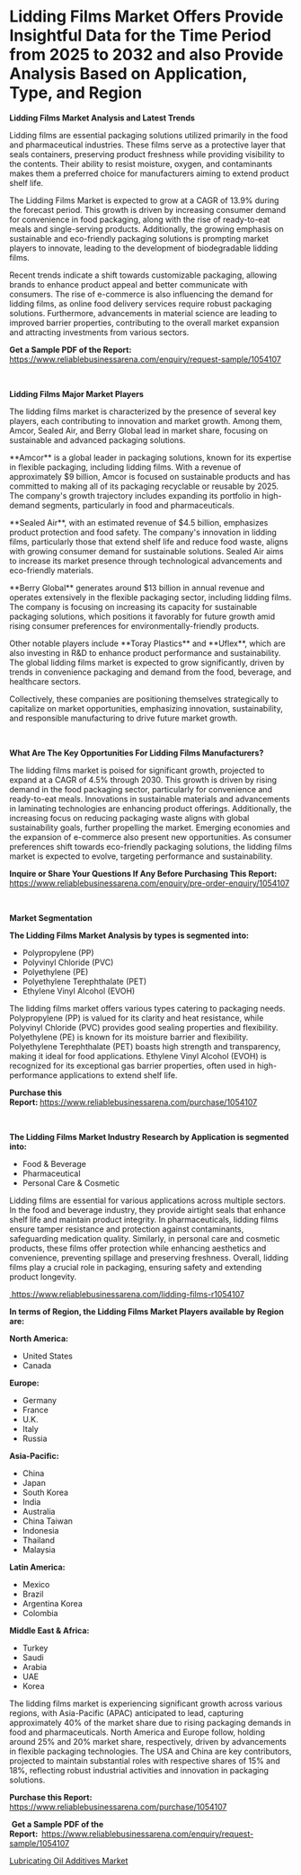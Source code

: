 <p><h1>Lidding Films Market Offers Provide Insightful Data for the Time Period from 2025 to 2032 and also Provide Analysis Based on Application, Type, and Region</h1></p><p><strong>Lidding Films Market Analysis and Latest Trends</strong></p>
<p><p>Lidding films are essential packaging solutions utilized primarily in the food and pharmaceutical industries. These films serve as a protective layer that seals containers, preserving product freshness while providing visibility to the contents. Their ability to resist moisture, oxygen, and contaminants makes them a preferred choice for manufacturers aiming to extend product shelf life.</p><p>The Lidding Films Market is expected to grow at a CAGR of 13.9% during the forecast period. This growth is driven by increasing consumer demand for convenience in food packaging, along with the rise of ready-to-eat meals and single-serving products. Additionally, the growing emphasis on sustainable and eco-friendly packaging solutions is prompting market players to innovate, leading to the development of biodegradable lidding films.</p><p>Recent trends indicate a shift towards customizable packaging, allowing brands to enhance product appeal and better communicate with consumers. The rise of e-commerce is also influencing the demand for lidding films, as online food delivery services require robust packaging solutions. Furthermore, advancements in material science are leading to improved barrier properties, contributing to the overall market expansion and attracting investments from various sectors.</p></p>
<p><strong>Get a Sample PDF of the Report:&nbsp;</strong> <a href="https://www.reliablebusinessarena.com/enquiry/request-sample/1054107?utm_campaign=3346&utm_medium=2&utm_source=Github&utm_content=ia&utm_term=31032025&utm_id=lidding-films">https://www.reliablebusinessarena.com/enquiry/request-sample/1054107</a></p>
<p>&nbsp;</p>
<p><strong>Lidding Films Major Market Players</strong></p>
<p><p>The lidding films market is characterized by the presence of several key players, each contributing to innovation and market growth. Among them, Amcor, Sealed Air, and Berry Global lead in market share, focusing on sustainable and advanced packaging solutions.</p><p>**Amcor** is a global leader in packaging solutions, known for its expertise in flexible packaging, including lidding films. With a revenue of approximately $9 billion, Amcor is focused on sustainable products and has committed to making all of its packaging recyclable or reusable by 2025. The company's growth trajectory includes expanding its portfolio in high-demand segments, particularly in food and pharmaceuticals.</p><p>**Sealed Air**, with an estimated revenue of $4.5 billion, emphasizes product protection and food safety. The company's innovation in lidding films, particularly those that extend shelf life and reduce food waste, aligns with growing consumer demand for sustainable solutions. Sealed Air aims to increase its market presence through technological advancements and eco-friendly materials.</p><p>**Berry Global** generates around $13 billion in annual revenue and operates extensively in the flexible packaging sector, including lidding films. The company is focusing on increasing its capacity for sustainable packaging solutions, which positions it favorably for future growth amid rising consumer preferences for environmentally-friendly products.</p><p>Other notable players include **Toray Plastics** and **Uflex**, which are also investing in R&D to enhance product performance and sustainability. The global lidding films market is expected to grow significantly, driven by trends in convenience packaging and demand from the food, beverage, and healthcare sectors.</p><p>Collectively, these companies are positioning themselves strategically to capitalize on market opportunities, emphasizing innovation, sustainability, and responsible manufacturing to drive future market growth.</p></p>
<p>&nbsp;</p>
<p><strong>What Are The Key Opportunities For Lidding Films Manufacturers?</strong></p>
<p><p>The lidding films market is poised for significant growth, projected to expand at a CAGR of 4.5% through 2030. This growth is driven by rising demand in the food packaging sector, particularly for convenience and ready-to-eat meals. Innovations in sustainable materials and advancements in laminating technologies are enhancing product offerings. Additionally, the increasing focus on reducing packaging waste aligns with global sustainability goals, further propelling the market. Emerging economies and the expansion of e-commerce also present new opportunities. As consumer preferences shift towards eco-friendly packaging solutions, the lidding films market is expected to evolve, targeting performance and sustainability.</p></p>
<p><strong>Inquire or Share Your Questions If Any Before Purchasing This Report:</strong> <a href="https://www.reliablebusinessarena.com/enquiry/pre-order-enquiry/1054107?utm_campaign=3346&utm_medium=2&utm_source=Github&utm_content=ia&utm_term=31032025&utm_id=lidding-films">https://www.reliablebusinessarena.com/enquiry/pre-order-enquiry/1054107</a></p>
<p>&nbsp;</p>
<p><strong>Market Segmentation</strong></p>
<p><strong>The Lidding Films Market Analysis by types is segmented into:</strong></p>
<p><ul><li>Polypropylene (PP)</li><li>Polyvinyl Chloride (PVC)</li><li>Polyethylene (PE)</li><li>Polyethylene Terephthalate (PET)</li><li>Ethylene Vinyl Alcohol (EVOH)</li></ul></p>
<p><p>The lidding films market offers various types catering to packaging needs. Polypropylene (PP) is valued for its clarity and heat resistance, while Polyvinyl Chloride (PVC) provides good sealing properties and flexibility. Polyethylene (PE) is known for its moisture barrier and flexibility. Polyethylene Terephthalate (PET) boasts high strength and transparency, making it ideal for food applications. Ethylene Vinyl Alcohol (EVOH) is recognized for its exceptional gas barrier properties, often used in high-performance applications to extend shelf life.</p></p>
<p><strong>Purchase this Report:&nbsp;</strong><a href="https://www.reliablebusinessarena.com/purchase/1054107?utm_campaign=3346&utm_medium=2&utm_source=Github&utm_content=ia&utm_term=31032025&utm_id=lidding-films">https://www.reliablebusinessarena.com/purchase/1054107</a></p>
<p>&nbsp;</p>
<p><strong>The Lidding Films Market Industry Research by Application is segmented into:</strong></p>
<p><ul><li>Food & Beverage</li><li>Pharmaceutical</li><li>Personal Care & Cosmetic</li></ul></p>
<p><p>Lidding films are essential for various applications across multiple sectors. In the food and beverage industry, they provide airtight seals that enhance shelf life and maintain product integrity. In pharmaceuticals, lidding films ensure tamper resistance and protection against contaminants, safeguarding medication quality. Similarly, in personal care and cosmetic products, these films offer protection while enhancing aesthetics and convenience, preventing spillage and preserving freshness. Overall, lidding films play a crucial role in packaging, ensuring safety and extending product longevity.</p></p>
<p><a href="https://www.reliablebusinessarena.com/lidding-films-r1054107?utm_campaign=3346&utm_medium=2&utm_source=Github&utm_content=ia&utm_term=31032025&utm_id=lidding-films">&nbsp;https://www.reliablebusinessarena.com/lidding-films-r1054107</a></p>
<p><strong>In terms of Region, the Lidding Films Market Players available by Region are:</strong></p>
<p>
    <p> <strong> North America: </strong>
        <ul>
            <li>United States</li>
            <li>Canada</li>
        </ul>
        </p> 
    <p> <strong> Europe: </strong>
        <ul>
            <li>Germany</li>
            <li>France</li>
            <li>U.K.</li>
            <li>Italy</li>
            <li>Russia</li>
        </ul>
        </p> 
    <p> <strong> Asia-Pacific: </strong>
        <ul>
            <li>China</li>
            <li>Japan</li>
            <li>South Korea</li>
            <li>India</li>
            <li>Australia</li>
            <li>China Taiwan</li>
            <li>Indonesia</li>
            <li>Thailand</li>
            <li>Malaysia</li>
        </ul>
        </p> 
    <p> <strong> Latin America: </strong>
        <ul>
            <li>Mexico</li>
            <li>Brazil</li>
            <li>Argentina Korea</li>
            <li>Colombia</li>
        </ul>
        </p> 
    <p> <strong> Middle East & Africa: </strong>
        <ul>
            <li>Turkey</li>
            <li>Saudi</li>
            <li>Arabia</li>
            <li>UAE</li>
            <li>Korea</li>
        </ul>
    </p>
    </p>
<p><p>The lidding films market is experiencing significant growth across various regions, with Asia-Pacific (APAC) anticipated to lead, capturing approximately 40% of the market share due to rising packaging demands in food and pharmaceuticals. North America and Europe follow, holding around 25% and 20% market share, respectively, driven by advancements in flexible packaging technologies. The USA and China are key contributors, projected to maintain substantial roles with respective shares of 15% and 18%, reflecting robust industrial activities and innovation in packaging solutions.</p></p>
<p><strong>Purchase this Report: </strong><a href="https://www.reliablebusinessarena.com/purchase/1054107?utm_campaign=3346&utm_medium=2&utm_source=Github&utm_content=ia&utm_term=31032025&utm_id=lidding-films">https://www.reliablebusinessarena.com/purchase/1054107</a></p>
<p>&nbsp;<strong>Get a Sample PDF of the Report:&nbsp;&nbsp;</strong><a href="https://www.reliablebusinessarena.com/enquiry/request-sample/1054107?utm_campaign=3346&utm_medium=2&utm_source=Github&utm_content=ia&utm_term=31032025&utm_id=lidding-films">https://www.reliablebusinessarena.com/enquiry/request-sample/1054107</a></p>
<p><strong></strong></p>
<p><p><a href="https://github.com/lanuskarnajc/Market-Research-Report-List-1/blob/main/lubricating-oil-additives-market.md?utm_campaign=3346&utm_medium=2&utm_source=Github&utm_content=ia&utm_term=31032025&utm_id=lidding-films">Lubricating Oil Additives Market</a></p></p>